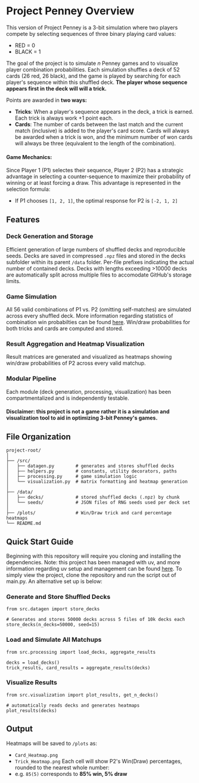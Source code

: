 # **Project Penney Overview**

This version of Project Penney is a 3-bit simulation where two players compete by selecting sequences of three binary playing card values:
- RED = 0
- BLACK = 1

The goal of the project is to simulate *n* Penney games and to visualize player combination probabilities. Each simulation shuffles a deck of 52 cards (26 red, 26 black), and the game is played by searching for each player's sequence within this shuffled deck. **The player whose sequence appears first in the deck will will a trick.**

Points are awarded in **two ways:**
- **Tricks**: When a player's sequence appears in the deck, a trick is earned. Each trick is always work +1 point each.
- **Cards**: The number of cards between the last match and the current match (inclusive) is added to the player's card score. Cards will always be awarded when a trick is won, and the minimum number of won cards will always be three (equivalent to the length of the combination).

#### Game Mechanics:

Since Player 1 (P1) selectes their sequence, Player 2 (P2) has a strategic advantage in selecting a counter-sequence to maximize their probability of winning or at least forcing a draw. This advantage is represented in the selection formula:
- If P1 chooses ```[1, 2, 1]```, the optimal response for P2 is ```[-2, 1, 2]```

    
## **Features**

### Deck Generation and Storage
Efficient generation of large numbers of shuffled decks and reproducible seeds. Decks are saved in compressed ```.npz``` files and stored in the decks subfolder within its parent ```/data``` folder. Per-file prefixes indicating the actual number of contained decks. Decks with lengths exceeding >10000 decks are automatically split across multiple files to accomodate GitHub's storage limits.

### Game Simulation
All 56 valid combinations of P1 vs. P2 (omitting self-matches) are simulated across every shuffled deck. More information regarding statistics of combination win probabilties can be found [here](https://en.wikipedia.org/wiki/Penney%27s_game#/media/File:Penney_game_graphs.svg). Win/draw probabilities for both tricks and cards are computed and stored. 

### Result Aggregation and Heatmap Visualization
Result matrices are generated and visualized as heatmaps showing win/draw probabilities of P2 across every valid matchup.

### Modular Pipeline
Each module (deck generation, processing, visualization) has been compartmentalized and is independently testable. 

#### Disclaimer: this project is not a game rather it is a simulation and visualization tool to aid in optimizing 3-bit Penney's games. 


## **File Organization**

```
project-root/
│
├── /src/
│   ├── datagen.py        # generates and stores shuffled decks
│   ├── helpers.py        # constants, utility decorators, paths
│   ├── processing.py     # game simulation logic
│   └── visualization.py  # matrix formatting and heatmap generation
│
├── /data/
│   ├── decks/            # stored shuffled decks (.npz) by chunk
│   └── seeds/            # JSON files of RNG seeds used per deck set
│
├── /plots/               # Win/Draw trick and card percentage heatmaps
└── README.md
```


## **Quick Start Guide**

Beginning with this repository will require you cloning  and installing the dependencies. Note: this project has been managed with uv, and more information regarding uv setup and management can be found [here](https://docs.astral.sh/uv/getting-started/installation/). To simply view the project, clone the repository and run the script out of main.py. An alternative set up is below:

### Generate and Store Shuffled Decks
```
from src.datagen import store_decks

# Generates and stores 50000 decks across 5 files of 10k decks each
store_decks(n_decks=50000, seed=15)
```

### Load and Simulate All Matchups
```
from src.processing import load_decks, aggregate_results

decks = load_decks()
trick_results, card_results = aggregate_results(decks)
```

### Visualize Results
```
from src.visualization import plot_results, get_n_decks()

# automatically reads decks and generates heatmaps
plot_results(decks)
```

## **Output**
Heatmaps will be saved to ```/plots``` as:
* ```Card_Heatmap.png```
* ```Trick_Heatmap.png```
Each cell will show P2's Win(Draw) percentages, rounded to the nearest whole number:
* e.g. ```85(5)``` corresponds to **85% win, 5% draw**
